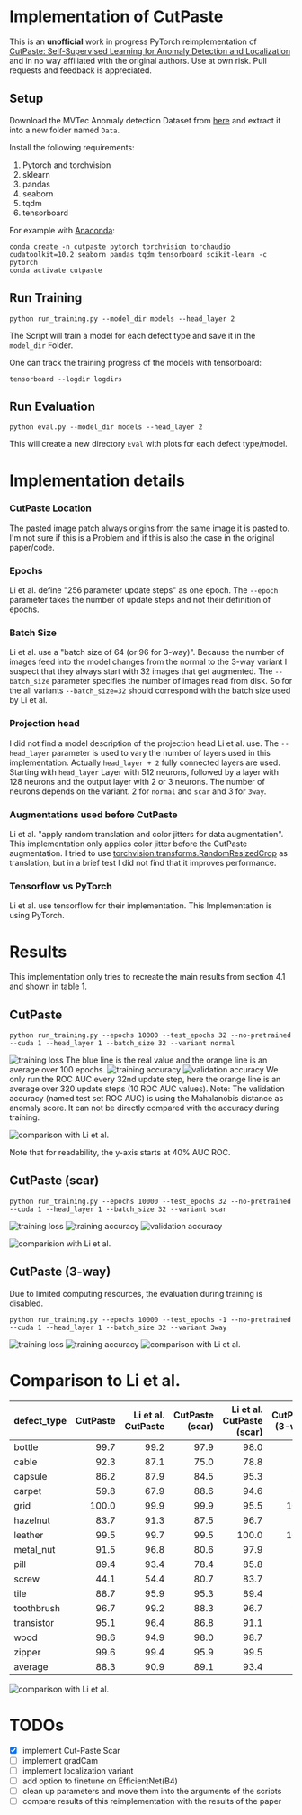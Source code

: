 # Implementation of CutPaste

This is an **unofficial** work in progress PyTorch reimplementation of [CutPaste: Self-Supervised Learning for Anomaly Detection and  Localization](https://arxiv.org/abs/2104.04015) and in no way affiliated with the original authors. Use at own risk. Pull requests and feedback is appreciated.

## Setup
Download the MVTec Anomaly detection Dataset from [here](https://www.mvtec.com/company/research/datasets/mvtec-ad) and extract it into a new folder named `Data`.

Install the following requirements:
1. Pytorch and torchvision
2. sklearn
3. pandas
4. seaborn
5. tqdm
6. tensorboard

For example with [Anaconda](https://docs.conda.io/projects/conda/en/latest/user-guide/install/download.html):
```
conda create -n cutpaste pytorch torchvision torchaudio cudatoolkit=10.2 seaborn pandas tqdm tensorboard scikit-learn -c pytorch
conda activate cutpaste
```

## Run Training
```
python run_training.py --model_dir models --head_layer 2
```
The Script will train a model for each defect type and save it in the `model_dir` Folder.

One can track the training progress of the models with tensorboard:
```
tensorboard --logdir logdirs
```

## Run Evaluation
```
python eval.py --model_dir models --head_layer 2
```
This will create a new directory `Eval` with plots for each defect type/model.

# Implementation details

### CutPaste Location
The pasted image patch always origins from the same image it is pasted to. I'm not sure if this is a Problem and if this is also the case in the original paper/code.

### Epochs
Li et al. define "256 parameter update steps" as one epoch. The `--epoch` parameter takes the number of update steps and not their definition of epochs.

### Batch Size
Li et al. use a "batch size of 64 (or 96 for 3-way)". Because the number of images feed into the model changes from the normal to the 3-way variant I suspect that they always start with 32 images that get augmented. The `--batch_size` parameter specifies the number of images read from disk. So for the all variants `--batch_size=32` should correspond with the batch size used by Li et al.

### Projection head
I did not find a model description of the projection head Li et al. use.
The `--head_layer` parameter is used to vary the number of layers used in this implementation.
Actually `head_layer + 2` fully connected layers are used.
Starting with `head_layer` Layer with 512 neurons, followed by a layer with 128 neurons and the output layer with 2 or 3 neurons. The number of neurons depends on the variant. 2 for `normal` and `scar` and 3 for `3way`.

### Augmentations used before CutPaste
Li et al. "apply random translation and
color jitters for data augmentation".
This implementation only applies color jitter before the CutPaste augmentation. I tried to use [torchvision.transforms.RandomResizedCrop](https://pytorch.org/vision/stable/transforms.html#torchvision.transforms.RandomResizedCrop) as translation, but in a brief test I did not find that it improves performance.

### Tensorflow vs PyTorch
Li et al. use tensorflow for their implementation. This Implementation is using PyTorch.

# Results
This implementation only tries to recreate the main results from section 4.1 and shown in table 1.
## CutPaste
```
python run_training.py --epochs 10000 --test_epochs 32 --no-pretrained --cuda 1 --head_layer 1 --batch_size 32 --variant normal
```
![training loss](doc/imgs/normal_loss.png)
The blue line is the real value and the orange line is an average over 100 epochs.
![training accuracy](doc/imgs/normal_acc.png)
![validation accuracy](doc/imgs/normal_eval_auc.png)
We only run the ROC AUC every 32nd update step, here the orange line is an average over 320 update steps (10 ROC AUC values).
Note: The validation accuracy (named test set ROC AUC) is using the Mahalanobis distance as anomaly score. It can not be directly compared with the accuracy during training.

![comparison with Li et al.](doc/imgs/author_vs_thisimpl_CutPaste.png)

Note that for readability, the y-axis starts at 40% AUC ROC.
## CutPaste (scar)
```
python run_training.py --epochs 10000 --test_epochs 32 --no-pretrained --cuda 1 --head_layer 1 --batch_size 32 --variant scar
```
![training loss](doc/imgs/scar_loss.png)
![training accuracy](doc/imgs/scar_acc.png)
![validation accuracy](doc/imgs/scar_eval_auc.png)

![comparision with Li et al.](doc/imgs/author_vs_thisimpl_CutPaste_scar.png)
## CutPaste (3-way)
Due to limited computing resources, the evaluation during training is disabled.
```
python run_training.py --epochs 10000 --test_epochs -1 --no-pretrained --cuda 1 --head_layer 1 --batch_size 32 --variant 3way
```
![training loss](doc/imgs/3way_loss.png)
![training accuracy](doc/imgs/3way_acc.png)
![comparison with Li et al.](doc/imgs/author_vs_thisimpl_CutPaste_3way.png)

# Comparison to Li et al.
| defect_type   |   CutPaste |   Li et al. CutPaste |   CutPaste (scar) |   Li et al. CutPaste (scar) |   CutPaste (3-way) |   Li et al. CutPaste (3-way) |
|:--------------|-----------:|---------------------:|------------------:|----------------------------:|-------------------:|-----------------------------:|
| bottle        |       99.7 |                 99.2 |              97.9 |                        98.0 |               99.6 |                         98.3 |
| cable         |       92.3 |                 87.1 |              75.0 |                        78.8 |               77.2 |                         80.6 |
| capsule       |       86.2 |                 87.9 |              84.5 |                        95.3 |               92.4 |                         96.2 |
| carpet        |       59.8 |                 67.9 |              88.6 |                        94.6 |               60.1 |                         93.1 |
| grid          |      100.0 |                 99.9 |              99.9 |                        95.5 |              100.0 |                         99.9 |
| hazelnut      |       83.7 |                 91.3 |              87.5 |                        96.7 |               86.8 |                         97.3 |
| leather       |       99.5 |                 99.7 |              99.5 |                       100.0 |              100.0 |                        100.0 |
| metal_nut     |       91.5 |                 96.8 |              80.6 |                        97.9 |               87.8 |                         99.3 |
| pill          |       89.4 |                 93.4 |              78.4 |                        85.8 |               91.7 |                         92.4 |
| screw         |       44.1 |                 54.4 |              80.7 |                        83.7 |               86.8 |                         86.3 |
| tile          |       88.7 |                 95.9 |              95.3 |                        89.4 |               97.2 |                         93.4 |
| toothbrush    |       96.7 |                 99.2 |              88.3 |                        96.7 |               94.7 |                         98.3 |
| transistor    |       95.1 |                 96.4 |              86.8 |                        91.1 |               93.0 |                         95.5 |
| wood          |       98.6 |                 94.9 |              98.0 |                        98.7 |               99.4 |                         98.6 |
| zipper        |       99.6 |                 99.4 |              95.9 |                        99.5 |               98.8 |                         99.4 |
| average       |       88.3 |                 90.9 |              89.1 |                        93.4 |               91.0 |                         95.2 |

![comparison with Li et al.](doc/imgs/compare_all.png)
# TODOs
- [x] implement Cut-Paste Scar
- [ ] implement gradCam
- [ ] implement localization variant
- [ ] add option to finetune on EfficientNet(B4)
- [ ] clean up parameters and move them into the arguments of the scripts
- [ ] compare results of this reimplementation with the results of the paper

